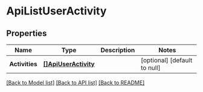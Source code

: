 # ApiListUserActivity

## Properties
Name | Type | Description | Notes
------------ | ------------- | ------------- | -------------
**Activities** | [**[]ApiUserActivity**](apiUserActivity.md) |  | [optional] [default to null]

[[Back to Model list]](../README.md#documentation-for-models) [[Back to API list]](../README.md#documentation-for-api-endpoints) [[Back to README]](../README.md)


